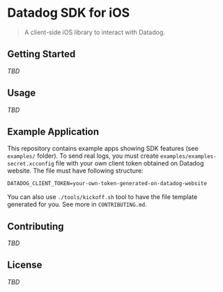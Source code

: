 # Datadog SDK for iOS

> A client-side iOS library to interact with Datadog.

## Getting Started 

_TBD_

## Usage

_TBD_

## Example Application

This repository contains example apps showing SDK features (see `examples/` folder). To send real logs, you must create `examples/examples-secret.xcconfig` file with your own client token obtained on Datadog website. The file must have following structure:

```xml
DATADOG_CLIENT_TOKEN=your-own-token-generated-on-datadog-website

```

You can also use `./tools/kickoff.sh` tool to have the file template generated for you. See more in `CONTRIBUTING.md`.

## Contributing

_TBD_

## License

_TBD_
